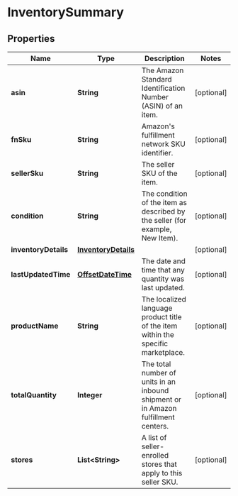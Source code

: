 # InventorySummary

## Properties
Name | Type | Description | Notes
------------ | ------------- | ------------- | -------------
**asin** | **String** | The Amazon Standard Identification Number (ASIN) of an item. |  [optional]
**fnSku** | **String** | Amazon&#x27;s fulfillment network SKU identifier. |  [optional]
**sellerSku** | **String** | The seller SKU of the item. |  [optional]
**condition** | **String** | The condition of the item as described by the seller (for example, New Item). |  [optional]
**inventoryDetails** | [**InventoryDetails**](InventoryDetails.md) |  |  [optional]
**lastUpdatedTime** | [**OffsetDateTime**](OffsetDateTime.md) | The date and time that any quantity was last updated. |  [optional]
**productName** | **String** | The localized language product title of the item within the specific marketplace. |  [optional]
**totalQuantity** | **Integer** | The total number of units in an inbound shipment or in Amazon fulfillment centers. |  [optional]
**stores** | **List&lt;String&gt;** | A list of seller-enrolled stores that apply to this seller SKU. |  [optional]
